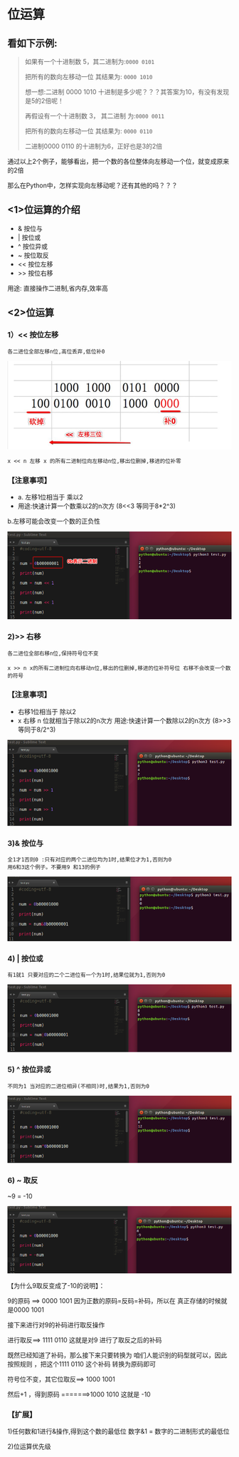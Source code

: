 # 位运算

## 看如下示例:
 >如果有一个十进制数 5，其二进制为:`0000 0101`
 >
 >把所有的数向左移动一位 其结果为: `0000 1010`
 >
 >想一想:二进制 0000 1010 十进制是多少呢？？？其答案为10，有没有发现是5的2倍呢！
 >
 >再假设有一个十进制数 3， 其二进制 为:`0000 0011`
 >
 >把所有的数向左移动一位 其结果为:		`0000 0110`
 >
 >二进制0000 0110 的十进制为6，正好也是3的2倍

通过以上2个例子，能够看出，把一个数的各位整体向左移动一个位，就变成原来的2倍

那么在Python中，怎样实现向左移动呢？还有其他的吗？？？

## <1>位运算的介绍
 * & 按位与
 * | 按位或
 * ^ 按位异或
 * ~ 按位取反
 * << 按位左移
 * \>\> 按位右移

 用途: 直接操作二进制,省内存,效率高

## <2>位运算
### 1）<< 按位左移
	各二进位全部左移n位,高位丢弃,低位补0
	

![](../Images/01-第7天-19.png)


	x << n 左移 x 的所有二进制位向左移动n位,移出位删掉,移进的位补零


### 【注意事项】

* a. 左移1位相当于 乘以2
* 用途:快速计算一个数乘以2的n次方 (8<<3 等同于8*2^3)
	

b.左移可能会改变一个数的正负性
	
![](../Images/01-第7天-20.png)
	

### 2)>> 右移
	各二进位全部右移n位,保持符号位不变
	
	x >> n x的所有二进制位向右移动n位,移出的位删掉,移进的位补符号位 右移不会改变一个数的符号


### 【注意事项】
* 右移1位相当于 除以2		
* x 右移 n 位就相当于除以2的n次方 用途:快速计算一个数除以2的n次方 (8>>3 等同于8/2^3)
		
	
![](../Images/01-第7天-21.png)

	

### 3)& 按位与
	全1才1否则0 :只有对应的两个二进位均为1时,结果位才为1,否则为0
	用6和3这个例子。不要用9 和13的例子

![](../Images/01-第7天-25.png)
	

### 4) | 按位或
	有1就1 只要对应的二个二进位有一个为1时,结果位就为1,否则为0
	
![](../Images/01-第7天-24.png)

### 5) ^ 按位异或
	不同为1 当对应的二进位相异(不相同)时,结果为1,否则为0

![](../Images/01-第7天-23.png)

### 6) ~ 取反

~9 = -10

![](../Images/01-第7天-22.png)

【为什么9取反变成了-10的说明】：

9的原码 ==> 0000 1001 因为正数的原码=反码=补码，所以在 真正存储的时候就是0000 1001

接下来进行对9的补码进行取反操作

进行取反==> 1111 0110  这就是对9 进行了取反之后的补码

既然已经知道了补码，那么接下来只要转换为 咱们人能识别的码型就可以，因此按照规则 ，把这个1111   0110 这个补码 转换为原码即可
   
符号位不变，其它位取反==> 1000  1001

然后+1 ，得到原码   =======>1000 1010   这就是 -10
  
### 【扩展】

 1)任何数和1进行&操作,得到这个数的最低位 数字&1 = 数字的二进制形式的最低位
 
 2)位运算优先级

